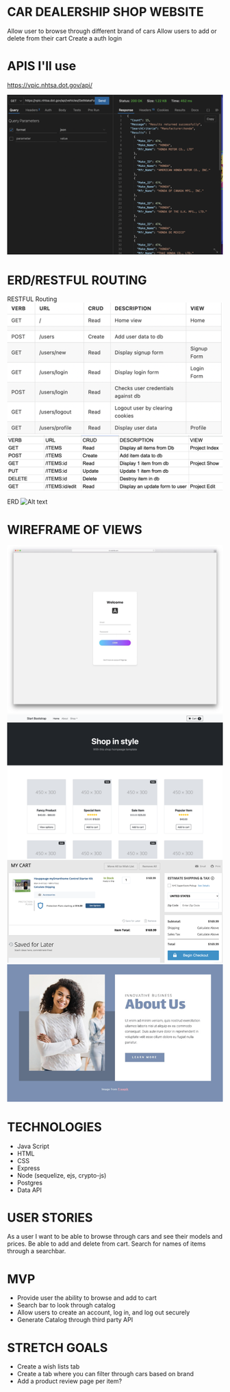 # CAR DEALERSHIP SHOP WEBSITE
Allow user to browse through different brand of cars
Allow users to add or delete from their cart
Create a auth login



# APIS I'll use
https://vpic.nhtsa.dot.gov/api/

![Alt text](/imgs/apiResp.png "Car API")


# ERD/RESTFUL ROUTING
RESTFUL Routing
![Alt text](/imgs/restfulRouting1.png "")
![Alt text](/imgs/restfulRouting2.png "")

ERD
![Alt text](/imgs/Untitled.drawio.png.png "")


# WIREFRAME OF VIEWS
![Alt text](/imgs/login-form-v2.webp "")
![Alt text](/imgs/shop-homepage.png "")
![Alt text](/imgs/shopping-cart-page-02.png "")
![Alt text](/imgs/one-page-template-preview-68878.jpg "")

# TECHNOLOGIES
* Java Script
* HTML
* CSS
* Express
* Node (sequelize, ejs, crypto-js)
* Postgres
* Data API

# USER STORIES
As a user I want to be able to browse through cars and see their models and prices. Be able to add and delete from cart. Search for names of items through a searchbar.


# MVP
* Provide user the ability to browse and add to cart
* Search bar to look through catalog
* Allow users to create an account, log in, and log out securely
* Generate Catalog through third party API

# STRETCH GOALS
* Create a wish lists tab
* Create a tab where you can filter through cars based on brand
* Add a product review page per item?